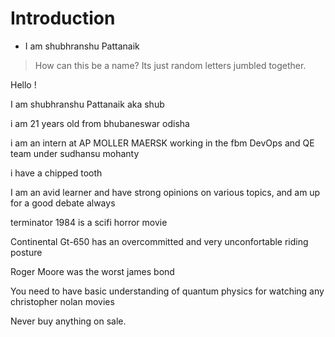 # Introduction

* I am shubhranshu Pattanaik 

> How can this be a name? Its just random letters jumbled together.

Hello !

I am shubhranshu Pattanaik aka shub

i am 21 years old from bhubaneswar odisha

i am an intern at AP MOLLER MAERSK working in the fbm DevOps and QE team under sudhansu mohanty

i have a chipped tooth

I am an avid learner and have strong opinions on various topics, and am up for a good debate always

terminator 1984 is a scifi horror movie

Continental Gt-650 has an overcommitted and very unconfortable riding posture

Roger Moore was the worst james bond 

You need to have basic understanding of quantum physics for watching any christopher nolan movies

Never buy anything on sale.

